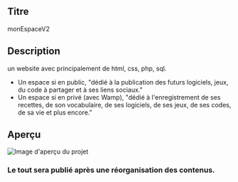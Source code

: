 ## Titre
monEspaceV2

## Description
un website avec principalement de html, css, php, sql. 

- Un espace si en public, "dédié à la publication des futurs logiciels, jeux, du code à partager et à ses liens sociaux."
- Un espace si en privé (avec Wamp), "dédié à l'enregistrement de ses recettes, de son vocabulaire, de ses logiciels, de ses jeux, de ses codes, de sa vie et plus encore."


## Aperçu
![Image d'aperçu du projet](visuel.png)





### Le tout sera publié après une réorganisation des contenus.
  

